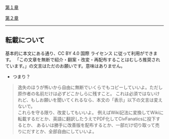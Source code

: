 [第１章](http://gforestshade.github.io/mmd_to_civ4/mmd_to_nif.html)  

[第２章](http://gforestshade.github.io/mmd_to_civ4/nifanimation.html)  

----
## 転載について
基本的に本文にある通り、CC BY 4.0 国際 ライセンス に従って利用ができます。
「この文章を無断で紹介・翻案・改変・再配布することはむしろ推奨されています。」の文言はただのお願いです。意味はありません。

* つまり？
> 逸失のほうが怖いから自由に無断でいくらでもコピーしていいよ。ただし原作者の名前だけは必ずどこかしらに残すこと。
> これは必須ではないけれど、もしお願いを聞いてくれるなら、本文の「表示」以下の文言は変えないで。  
> これらを守る限り、改変してもいいよ。
> 例えばWiki記法に変換してWikiに転載するだとか、英語に翻訳したうえでPDF化してCivFanaticsに投下するとか、
> あるいは勝手に改善版を配布するとか、一部だけ切り取って売りにだすとか、全部自由にしていいよ。